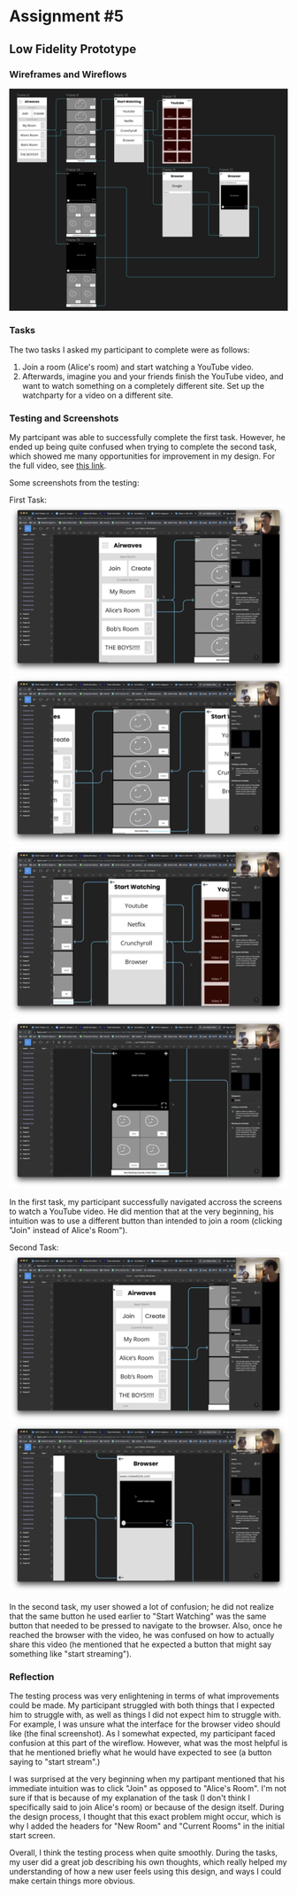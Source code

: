 # Assignment #5

## Low Fidelity Prototype

### Wireframes and Wireflows

[![Figma Wireframe](./img/figma_wireframe.png)](https://www.figma.com/file/Sc5EDN0jb6a26bUP6QSwTl/Low-Fidelity-Wireframe?type=design&node-id=0%3A1&t=F329HJHruI3xZAMn-1)

### Tasks

The two tasks I asked my participant to complete were as follows:

1. Join a room (Alice's room) and start watching a YouTube video.
2. Afterwards, imagine you and your friends finish the YouTube video, and want to watch something on a completely different site. Set up the watchparty for a video on a different site.

### Testing and Screenshots

My partcipant was able to successfully complete the first task. However, he ended up being quite confused when trying to complete the second task, which showed me many opportunities for improvement in my design. For the full video, see [this link](https://drive.google.com/file/d/1cefo-LlnKzvraQTdUNtP-W9StXErEUvB/view?usp=share_link).

Some screenshots from the testing:

First Task:
![Start Screen](./img/init_screen.png)
![First Task Join Room](./img/first_task_join_room.png)
![First Task Start Watching](./img/first_task_start_watching.png)
![First Task Complete](./img/first_task_complete.png)

In the first task, my participant successfully navigated accross the screens to watch a YouTube video. He did mention that at the very beginning, his intuition was to use a different button than intended to join a room (clicking "Join" instead of 
Alice's Room").

Second Task:
![Second Task Confused](./img/second_task_confused.png)
![Second Task Confused 2](./img/second_task_confused2.png)

In the second task, my user showed a lot of confusion; he did not realize that the same button he used earlier to "Start Watching" was the same button that needed to be pressed to navigate to the browser. Also, once he reached the browser with the video, he was confused on how to actually share this video (he mentioned that he expected a button that might say something like "start streaming").

### Reflection

The testing process was very enlightening in terms of what improvements could be made. My participant struggled with both things that I expected him to struggle with, as well as things I did not expect him to struggle with. For example, I was unsure what the interface for the browser video should like (the final screenshot). As I somewhat expected, my participant faced confusion at this part of the wireflow. However, what was the most helpful is that he mentioned briefly what he would have expected to see (a button saying to "start stream".)

I was surprised at the very beginning when my partipant mentioned that his immediate intuition was to click "Join" as opposed to "Alice's Room". I'm not sure if that is because of my explanation of the task (I don't think I specifically said to join Alice's room) or because of the design itself. During the design process, I thought that this exact problem might occur, which is why I added the headers for "New Room" and "Current Rooms" in the initial start screen.

Overall, I think the testing process when quite smoothly. During the tasks, my user did a great job describing his own thoughts, which really helped my understanding of how a new user feels using this design, and ways I could make certain things more obvious.